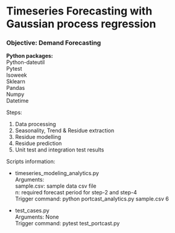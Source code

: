 # Timeseries Forecasting with Gaussian process regression

### Objective: Demand Forecasting

**Python packages:**  
  Python-dateutil  
  Pytest  
  Isoweek  
  Sklearn  
  Pandas  
  Numpy  
  Datetime  

Steps:
1. Data processing
2. Seasonality, Trend & Residue extraction
3. Residue modelling
4. Residue prediction
5. Unit test and integration test results


Scripts information:

 - timeseries_modeling_analytics.py  
    Arguments:   
    sample.csv: sample data csv file  
    n: required forecast period for step-2 and step-4  
    Trigger command: python portcast_analytics.py sample.csv 6  

 - test_cases.py  
    Arguments: None  
    Trigger command: pytest test_portcast.py
